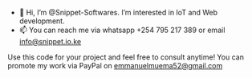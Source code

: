 - 👋 Hi, I’m @Snippet-Softwares. I’m interested in IoT and Web development.
- 📫 You can reach me via whatsapp +254 795 217 389 or email info@snippet.io.ke

Use this code for your project and feel free to consult anytime! You can promote my work via PayPal on emmanuelmuema52@gmail.com
